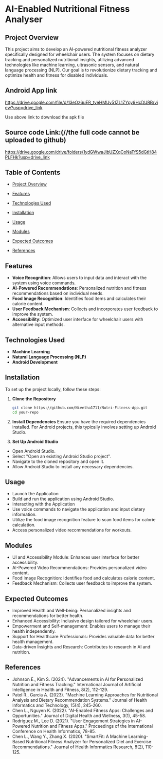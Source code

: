 # AI-Enabled Nutritional Fitness Analyser 

## Project Overview

This project aims to develop an AI-powered nutritional fitness analyzer specifically designed for wheelchair users. The system focuses on dietary tracking and personalized nutritional insights, utilizing advanced technologies like machine learning, ultrasonic sensors, and natural language processing (NLP). Our goal is to revolutionize dietary tracking and optimize health and fitness for disabled individuals.

## Android App link
https://drive.google.com/file/d/13eOz6uER_tveHMUv51ZL1ZYpy9HcDURB/view?usp=drive_link

 Use above link to download the apk file
 
 ## Source code Link:(//the full code cannot be uploaded to github)
 https://drive.google.com/drive/folders/1ydGWwaJibUZXqCoNaTfS5dGtH84PLFHk?usp=drive_link

## Table of Contents

- [Project Overview](#project-overview)
- [Features](#features)
- [Technologies Used](#technologies-used)
- [Installation](#installation)
- [Usage](#usage)
- [Modules](#modules)
- [Expected Outcomes](#expected-outcomes)

- [References](#references)


## Features

- **Voice Recognition**: Allows users to input data and interact with the system using voice commands.
- **AI-Powered Recommendations**: Personalized nutrition and fitness recommendations based on individual needs.
- **Food Image Recognition**: Identifies food items and calculates their calorie content.
- **User Feedback Mechanism**: Collects and incorporates user feedback to improve the system.
- **Accessibility**: Optimized user interface for wheelchair users with alternative input methods.

## Technologies Used

- **Machine Learning**
- **Natural Language Processing (NLP)**
- **Android Development**

## Installation

To set up the project locally, follow these steps:

1. **Clone the Repository**
   ```sh
   git clone https://github.com/Nivetha1711/Nutri-Fitness-App.git
   cd your-repo
2.  **Install Dependencies**
Ensure you have the required dependencies installed. For Android projects, this typically involves setting up Android Studio.

3.   **Set Up Android Studio**

- Open Android Studio.
- Select "Open an existing Android Studio project".
- Navigate to the cloned repository and open it.
- Allow Android Studio to install any necessary dependencies.
  
## **Usage**
- Launch the Application
- Build and run the application using Android Studio.
- Interacting with the Application
- Use voice commands to navigate the application and input dietary information.
- Utilize the food image recognition feature to scan food items for calorie calculation.
- Access personalized video recommendations for workouts.

  
## **Modules**

- UI and Accessibility Module: Enhances user interface for better accessibility.
- AI-Powered Video Recommendations: Provides personalized video content.
- Food Image Recognition: Identifies food and calculates calorie content.
- Feedback Mechanism: Collects user feedback to improve the system.
  
## **Expected Outcomes**
  
- Improved Health and Well-being: Personalized insights and recommendations for better health.
- Enhanced Accessibility: Inclusive design tailored for wheelchair users.
- Empowerment and Self-management: Enables users to manage their health independently.
- Support for Healthcare Professionals: Provides valuable data for better health management.
- Data-driven Insights and Research: Contributes to research in AI and nutrition.

## **References**

- Johnson E., Kim S. (2024). "Advancements in AI for Personalized Nutrition and Fitness Tracking." International Journal of Artificial Intelligence in Health and Fitness, 8(2), 112-129.
- Patel R., Garcia A. (2023). "Machine Learning Approaches for Nutritional Analysis and Dietary Recommendation Systems." Journal of Health Informatics and Technology, 15(4), 245-260.
- Chen L., Nguyen K. (2022). "AI-Enabled Fitness Apps: Challenges and Opportunities." Journal of Digital Health and Wellness, 3(1), 45-58.
- Rodriguez M., Lee D. (2021). "User Engagement Strategies in AI-Powered Nutrition and Fitness Apps." Proceedings of the International Conference on Health Informatics, 78-85.
- Chen L., Wang Y., Zhang X. (2020). "SmartFit: A Machine Learning-Based Nutritional Fitness Analyzer for Personalized Diet and Exercise Recommendations." Journal of Health Informatics Research, 8(2), 110-125.




